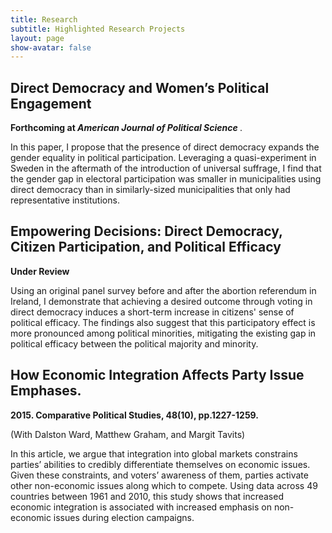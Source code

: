 ```yaml
---
title: Research
subtitle: Highlighted Research Projects
layout: page
show-avatar: false
---
```


  <section class="spotlight">
    <h2> Direct Democracy and Women’s Political Engagement </h2>
  <p> <b>  Forthcoming at <i> American Journal of Political Science </i> </b>. </p> 
  <p> In this paper, I propose that the presence of direct democracy expands the gender
equality in political participation. Leveraging a quasi-experiment in Sweden in the aftermath of the
introduction of universal suffrage, I find that the gender gap in electoral participation was smaller in municipalities using direct democracy than in similarly-sized municipalities that only had representative institutions.</p>
  </section>

  <section class="spotlight">
   <h2> Empowering Decisions: Direct Democracy, Citizen Participation, and Political Efficacy </h2>
  <p> <b>  Under Review </b> </p> 
  <p> Using an original panel survey before and after the abortion referendum in Ireland, I demonstrate that achieving a desired outcome through voting in direct democracy induces a short-term increase in citizens' sense of political efficacy. The findings also suggest that this participatory effect is more pronounced among political minorities, mitigating the existing gap in political efficacy between the political majority and minority. </p>
  </section> 
  
  <section class="spotlight">
  <h2> How Economic Integration Affects Party Issue Emphases.</h2><p> <b> 2015. Comparative Political Studies, 48(10), pp.1227-1259. </b> </p>
  <p> (With Dalston Ward, Matthew Graham, and Margit Tavits) </p> 
  <p> In this article, we argue that integration into global markets constrains parties’ abilities to credibly differentiate themselves on economic issues. Given these constraints, and voters’ awareness of them, parties activate other non-economic issues along which to compete. Using data across 49 countries between 1961 and 2010, this study shows that increased economic integration is associated with increased emphasis on non-economic issues during election campaigns.</p>
  </section>
  
